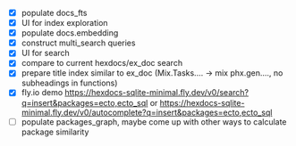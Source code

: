- [x] populate docs_fts
- [x] UI for index exploration
- [x] populate docs.embedding
- [x] construct multi_search queries
- [x] UI for search
- [x] compare to current hexdocs/ex_doc search
- [x] prepare title index similar to ex_doc (Mix.Tasks.... -> mix phx.gen...., no subheadings in functions)
- [x] fly.io demo https://hexdocs-sqlite-minimal.fly.dev/v0/search?q=insert&packages=ecto,ecto_sql or https://hexdocs-sqlite-minimal.fly.dev/v0/autocomplete?q=insert&packages=ecto,ecto_sql
- [ ] populate packages_graph, maybe come up with other ways to calculate package similarity
